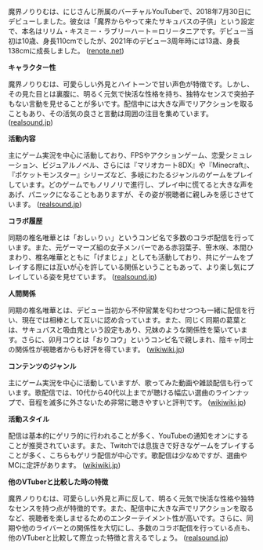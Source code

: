 魔界ノりりむは、にじさんじ所属のバーチャルYouTuberで、2018年7月30日にデビューしました。彼女は「魔界からやって来たサキュバスの子供」という設定で、本名はリリム・キスミー・ラブリーハート＝ロリータニアです。デビュー当初は10歳、身長110cmでしたが、2021年のデビュー3周年時には13歳、身長138cmに成長しました。 ([renote.net](https://renote.net/articles/328099?utm_source=openai))

**キャラクター性**

魔界ノりりむは、可愛らしい外見とハイトーンで甘い声色が特徴です。しかし、その見た目とは裏腹に、明るく元気で快活な性格を持ち、独特なセンスで突拍子もない言動を見せることが多いです。配信中には大きな声でリアクションを取ることもあり、その活気の良さと言動は周囲の注目を集めています。 ([realsound.jp](https://realsound.jp/tech/2022/07/post-1078209.html?utm_source=openai))

**活動内容**

主にゲーム実況を中心に活動しており、FPSやアクションゲーム、恋愛シミュレーション、ビジュアルノベル、さらには『マリオカート8DX』や『Minecraft』、『ポケットモンスター』シリーズなど、多岐にわたるジャンルのゲームをプレイしています。どのゲームでもノリノリで進行し、プレイ中に慌てると大きな声をあげ、パニックになることもありますが、その姿が視聴者に親しみを感じさせています。 ([realsound.jp](https://realsound.jp/tech/2022/07/post-1078209.html?utm_source=openai))

**コラボ履歴**

同期の椎名唯華とは「おしぃりぃ」というコンビ名で多数のコラボ配信を行っています。また、元ゲーマーズ組の女子メンバーである赤羽葉子、笹木咲、本間ひまわり、椎名唯華とともに「げまじょ」としても活動しており、共にゲームをプレイする際には互いが心を許している関係ということもあって、より楽し気にプレイしている姿を見せています。 ([realsound.jp](https://realsound.jp/tech/2022/07/post-1078209.html?utm_source=openai))

**人間関係**

同期の椎名唯華とは、デビュー当初から不仲営業を匂わせつつも一緒に配信を行い、現在では相棒として互いに認め合っています。また、同じく同期の葛葉とは、サキュバスと吸血鬼という設定もあり、兄妹のような関係性を築いています。さらに、卯月コウとは「おりコウ」というコンビ名で親しまれ、陰キャ同士の関係性が視聴者からも好評を得ています。 ([wikiwiki.jp](https://wikiwiki.jp/nijisanji/%E9%AD%94%E7%95%8C%E3%83%8E%E3%82%8A%E3%82%8A%E3%82%80?utm_source=openai))

**コンテンツのジャンル**

主にゲーム実況を中心に活動していますが、歌ってみた動画や雑談配信も行っています。歌配信では、10代から40代以上までが聴ける幅広い選曲のラインナップで、音程を滅多に外さないため非常に聴きやすいと評判です。 ([wikiwiki.jp](https://wikiwiki.jp/nijisanji/%E9%AD%94%E7%95%8C%E3%83%8E%E3%82%8A%E3%82%8A%E3%82%80?utm_source=openai))

**活動スタイル**

配信は基本的にゲリラ的に行われることが多く、YouTubeの通知をオンにすることが推奨されています。また、Twitchでは息抜きで好きなゲームをプレイすることが多く、こちらもゲリラ配信が中心です。歌配信は少なめですが、選曲やMCに定評があります。 ([wikiwiki.jp](https://wikiwiki.jp/nijisanji/%E9%AD%94%E7%95%8C%E3%83%8E%E3%82%8A%E3%82%8A%E3%82%80?utm_source=openai))

**他のVTuberと比較した時の特徴**

魔界ノりりむは、可愛らしい外見と声に反して、明るく元気で快活な性格や独特なセンスを持つ点が特徴的です。また、配信中に大きな声でリアクションを取るなど、視聴者を楽しませるためのエンターテイメント性が高いです。さらに、同期や他のライバーとの関係性を大切にし、多数のコラボ配信を行っている点も、他のVTuberと比較して際立った特徴と言えるでしょう。 ([realsound.jp](https://realsound.jp/tech/2022/07/post-1078209.html?utm_source=openai)) 